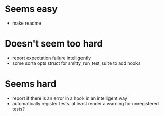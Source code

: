 # Seems easy
- make readme

# Doesn't seem too hard
- report expectation failure intelligently
- some sorta opts struct for smitty_run_test_suite to add hooks

# Seems hard
- report if there is an error in a hook in an intelligent way
- automatically register tests. at least render a warning for unregistered tests?

